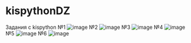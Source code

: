 # kispythonDZ
Задания с kispython
№1
![image](https://github.com/depresso-m/kispythonDZ/assets/146992080/d085ad1e-6ffd-4f27-9d8b-75f3f0e79092)
№2
![image](https://github.com/depresso-m/kispythonDZ/assets/146992080/cfdf379e-590d-414e-a9ce-9554b90c1450)
№3
![image](https://github.com/depresso-m/kispythonDZ/assets/146992080/93386c0a-ff92-4e1b-ad91-64ffeedd0f00)
№4
![image](https://github.com/depresso-m/kispythonDZ/assets/146992080/28f21605-7a12-4765-8ec9-c6d8bf7e559f)
№5
![image](https://github.com/depresso-m/kispythonDZ/assets/146992080/be73e794-b7b5-4bd8-b223-872b8fd19869)
№6
![image](https://github.com/depresso-m/kispythonDZ/assets/146992080/e3b2cfc9-4b20-4341-b3b2-6122bb434f06)
